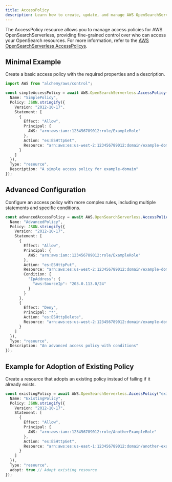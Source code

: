 ```yaml
---
title: AccessPolicy
description: Learn how to create, update, and manage AWS OpenSearchServerless AccessPolicys using Alchemy Cloud Control.
---
```


The AccessPolicy resource allows you to manage access policies for AWS OpenSearchServerless, providing fine-grained control over who can access your OpenSearch resources. For more information, refer to the [AWS OpenSearchServerless AccessPolicys](https://docs.aws.amazon.com/opensearchserverless/latest/userguide/).

## Minimal Example

Create a basic access policy with the required properties and a description.

```ts
import AWS from "alchemy/aws/control";

const simpleAccessPolicy = await AWS.OpenSearchServerless.AccessPolicy("simpleAccessPolicy", {
  Name: "SimplePolicy",
  Policy: JSON.stringify({
    Version: "2012-10-17",
    Statement: [
      {
        Effect: "Allow",
        Principal: {
          AWS: "arn:aws:iam::123456789012:role/ExampleRole"
        },
        Action: "es:ESHttpGet",
        Resource: "arn:aws:es:us-west-2:123456789012:domain/example-domain/*"
      }
    ]
  }),
  Type: "resource",
  Description: "A simple access policy for example-domain"
});
```

## Advanced Configuration

Configure an access policy with more complex rules, including multiple statements and specific conditions.

```ts
const advancedAccessPolicy = await AWS.OpenSearchServerless.AccessPolicy("advancedAccessPolicy", {
  Name: "AdvancedPolicy",
  Policy: JSON.stringify({
    Version: "2012-10-17",
    Statement: [
      {
        Effect: "Allow",
        Principal: {
          AWS: "arn:aws:iam::123456789012:role/ExampleRole"
        },
        Action: "es:ESHttpPut",
        Resource: "arn:aws:es:us-west-2:123456789012:domain/example-domain/*",
        Condition: {
          "IpAddress": {
            "aws:SourceIp": "203.0.113.0/24"
          }
        }
      },
      {
        Effect: "Deny",
        Principal: "*",
        Action: "es:ESHttpDelete",
        Resource: "arn:aws:es:us-west-2:123456789012:domain/example-domain/*"
      }
    ]
  }),
  Type: "resource",
  Description: "An advanced access policy with conditions"
});
```

## Example for Adoption of Existing Policy

Create a resource that adopts an existing policy instead of failing if it already exists.

```ts
const existingPolicy = await AWS.OpenSearchServerless.AccessPolicy("existingPolicy", {
  Name: "ExistingPolicy",
  Policy: JSON.stringify({
    Version: "2012-10-17",
    Statement: [
      {
        Effect: "Allow",
        Principal: {
          AWS: "arn:aws:iam::123456789012:role/AnotherExampleRole"
        },
        Action: "es:ESHttpGet",
        Resource: "arn:aws:es:us-east-1:123456789012:domain/another-example-domain/*"
      }
    ]
  }),
  Type: "resource",
  adopt: true // Adopt existing resource
});
```